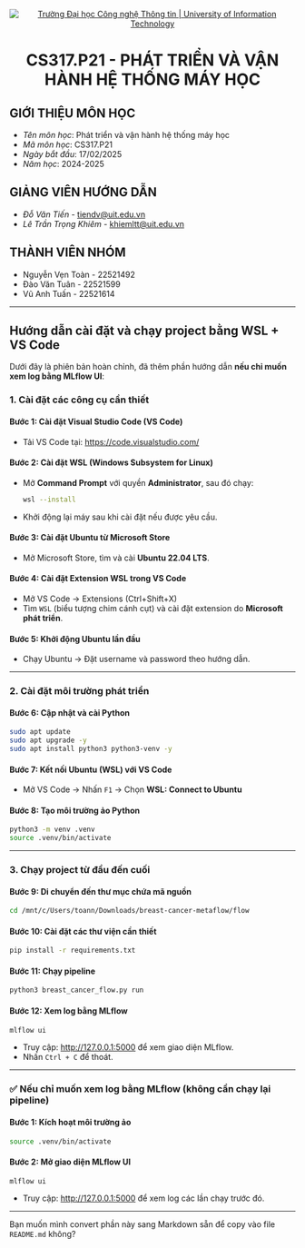 <p align="center">
  <a href="https://www.uit.edu.vn/" title="Trường Đại học Công nghệ Thông tin" style="border: 5;">
    <img src="https://i.imgur.com/WmMnSRt.png" alt="Trường Đại học Công nghệ Thông tin | University of Information Technology">
  </a>
</p>

<!-- Title -->
<h1 align="center"><b>CS317.P21 - PHÁT TRIỂN VÀ VẬN HÀNH HỆ THỐNG MÁY HỌC</b></h1>

## GIỚI THIỆU MÔN HỌC
<a name="gioithieumonhoc"></a>
* *Tên môn học*: Phát triển và vận hành hệ thống máy học
* *Mã môn học*: CS317.P21
* *Ngày bắt đầu*: 17/02/2025
* *Năm học*: 2024-2025

## GIẢNG VIÊN HƯỚNG DẪN
<a name="giangvien"></a>
* *Đỗ Văn Tiến* - tiendv@uit.edu.vn
* *Lê Trần Trọng Khiêm* - khiemltt@uit.edu.vn

## THÀNH VIÊN NHÓM
<a name="thanhvien"></a>
* Nguyễn Vẹn Toàn - 22521492
* Đào Văn Tuân - 22521599
* Vũ Anh Tuấn - 22521614 

---

## Hướng dẫn cài đặt và chạy project bằng WSL + VS Code
Dưới đây là phiên bản hoàn chỉnh, đã thêm phần hướng dẫn **nếu chỉ muốn xem log bằng MLflow UI**:

### 1. Cài đặt các công cụ cần thiết

#### Bước 1: Cài đặt Visual Studio Code (VS Code)
- Tải VS Code tại: https://code.visualstudio.com/

#### Bước 2: Cài đặt WSL (Windows Subsystem for Linux)
- Mở **Command Prompt** với quyền **Administrator**, sau đó chạy:
  ```bash
  wsl --install
  ```
- Khởi động lại máy sau khi cài đặt nếu được yêu cầu.

#### Bước 3: Cài đặt Ubuntu từ Microsoft Store
- Mở Microsoft Store, tìm và cài **Ubuntu 22.04 LTS**.

#### Bước 4: Cài đặt Extension WSL trong VS Code
- Mở VS Code → Extensions (Ctrl+Shift+X)
- Tìm `WSL` (biểu tượng chim cánh cụt) và cài đặt extension do **Microsoft phát triển**.

#### Bước 5: Khởi động Ubuntu lần đầu
- Chạy Ubuntu → Đặt username và password theo hướng dẫn.

---

### 2. Cài đặt môi trường phát triển

#### Bước 6: Cập nhật và cài Python
```bash
sudo apt update
sudo apt upgrade -y
sudo apt install python3 python3-venv -y
```

#### Bước 7: Kết nối Ubuntu (WSL) với VS Code
- Mở VS Code → Nhấn `F1` → Chọn **WSL: Connect to Ubuntu**

#### Bước 8: Tạo môi trường ảo Python
```bash
python3 -m venv .venv
source .venv/bin/activate
```

---

### 3. Chạy project từ đầu đến cuối

#### Bước 9: Di chuyển đến thư mục chứa mã nguồn
```bash
cd /mnt/c/Users/toann/Downloads/breast-cancer-metaflow/flow
```

#### Bước 10: Cài đặt các thư viện cần thiết
```bash
pip install -r requirements.txt
```

#### Bước 11: Chạy pipeline
```bash
python3 breast_cancer_flow.py run
```

#### Bước 12: Xem log bằng MLflow
```bash
mlflow ui
```
- Truy cập: http://127.0.0.1:5000 để xem giao diện MLflow.
- Nhấn `Ctrl + C` để thoát.

---

### ✅ Nếu chỉ muốn xem log bằng MLflow (không cần chạy lại pipeline)

#### Bước 1: Kích hoạt môi trường ảo
```bash
source .venv/bin/activate
```

#### Bước 2: Mở giao diện MLflow UI
```bash
mlflow ui
```
- Truy cập: http://127.0.0.1:5000 để xem log các lần chạy trước đó.

---

Bạn muốn mình convert phần này sang Markdown sẵn để copy vào file `README.md` không?
